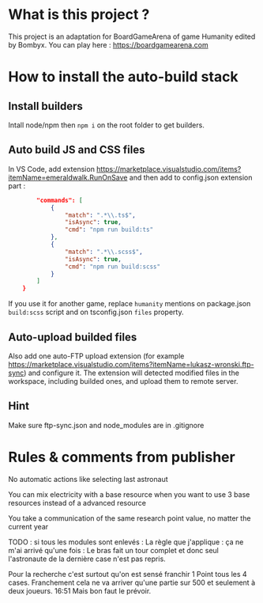 # What is this project ? 
This project is an adaptation for BoardGameArena of game Humanity edited by Bombyx.
You can play here : https://boardgamearena.com

# How to install the auto-build stack

## Install builders
Intall node/npm then `npm i` on the root folder to get builders.

## Auto build JS and CSS files
In VS Code, add extension https://marketplace.visualstudio.com/items?itemName=emeraldwalk.RunOnSave and then add to config.json extension part :
```json
        "commands": [
            {
                "match": ".*\\.ts$",
                "isAsync": true,
                "cmd": "npm run build:ts"
            },
            {
                "match": ".*\\.scss$",
                "isAsync": true,
                "cmd": "npm run build:scss"
            }
        ]
    }
```
If you use it for another game, replace `humanity` mentions on package.json `build:scss` script and on tsconfig.json `files` property.

## Auto-upload builded files
Also add one auto-FTP upload extension (for example https://marketplace.visualstudio.com/items?itemName=lukasz-wronski.ftp-sync) and configure it. The extension will detected modified files in the workspace, including builded ones, and upload them to remote server.

## Hint
Make sure ftp-sync.json and node_modules are in .gitignore

# Rules & comments from publisher
No automatic actions like selecting last astronaut

You can mix electricity with a base resource when you want to use 3 base resources instead of a advanced resource

You take a communication of the same research point value, no matter the current year

TODO : si tous les modules sont enlevés : La règle que j'applique : ça ne m'ai arrivé qu'une fois : Le bras fait un tour complet et donc seul l'astronaute de la dernière case n'est pas repris. 

Pour la recherche c'est surtout qu'on est sensé franchir 1 Point tous les 4 cases. Franchement cela ne va arriver qu'une partie sur 500 et seulement à deux joueurs.       16:51
Mais bon faut le prévoir.